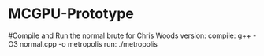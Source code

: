 # MCGPU-Prototype

#Compile and Run the normal brute for Chris Woods version:
compile: g++ -O3 normal.cpp -o metropolis
run: ./metropolis
